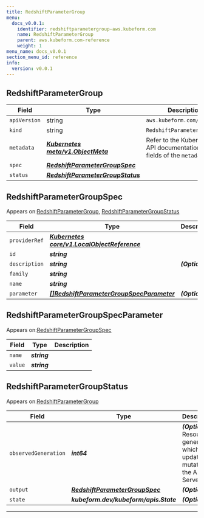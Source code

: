 ```yaml
---
title: RedshiftParameterGroup
menu:
  docs_v0.0.1:
    identifier: redshiftparametergroup-aws.kubeform.com
    name: RedshiftParameterGroup
    parent: aws.kubeform.com-reference
    weight: 1
menu_name: docs_v0.0.1
section_menu_id: reference
info:
  version: v0.0.1
---
```


## RedshiftParameterGroup
| Field | Type | Description |
| ------ | ----- | ----------- |
| `apiVersion` | string | `aws.kubeform.com/v1alpha1` |
|    `kind` | string | `RedshiftParameterGroup` |
| `metadata` | ***[Kubernetes meta/v1.ObjectMeta](https://kubernetes.io/docs/reference/generated/kubernetes-api/v1.13/#objectmeta-v1-meta)***|Refer to the Kubernetes API documentation for the fields of the `metadata` field.|
| `spec` | ***[RedshiftParameterGroupSpec](#redshiftparametergroupspec)***||
| `status` | ***[RedshiftParameterGroupStatus](#redshiftparametergroupstatus)***||
## RedshiftParameterGroupSpec

Appears on:[RedshiftParameterGroup](#redshiftparametergroup), [RedshiftParameterGroupStatus](#redshiftparametergroupstatus)

| Field | Type | Description |
| ------ | ----- | ----------- |
| `providerRef` | ***[Kubernetes core/v1.LocalObjectReference](https://kubernetes.io/docs/reference/generated/kubernetes-api/v1.13/#localobjectreference-v1-core)***||
| `id` | ***string***||
| `description` | ***string***| ***(Optional)*** |
| `family` | ***string***||
| `name` | ***string***||
| `parameter` | ***[[]RedshiftParameterGroupSpecParameter](#redshiftparametergroupspecparameter)***| ***(Optional)*** |
## RedshiftParameterGroupSpecParameter

Appears on:[RedshiftParameterGroupSpec](#redshiftparametergroupspec)

| Field | Type | Description |
| ------ | ----- | ----------- |
| `name` | ***string***||
| `value` | ***string***||
## RedshiftParameterGroupStatus

Appears on:[RedshiftParameterGroup](#redshiftparametergroup)

| Field | Type | Description |
| ------ | ----- | ----------- |
| `observedGeneration` | ***int64***| ***(Optional)*** Resource generation, which is updated on mutation by the API Server.|
| `output` | ***[RedshiftParameterGroupSpec](#redshiftparametergroupspec)***| ***(Optional)*** |
| `state` | ***kubeform.dev/kubeform/apis.State***| ***(Optional)*** |
---
